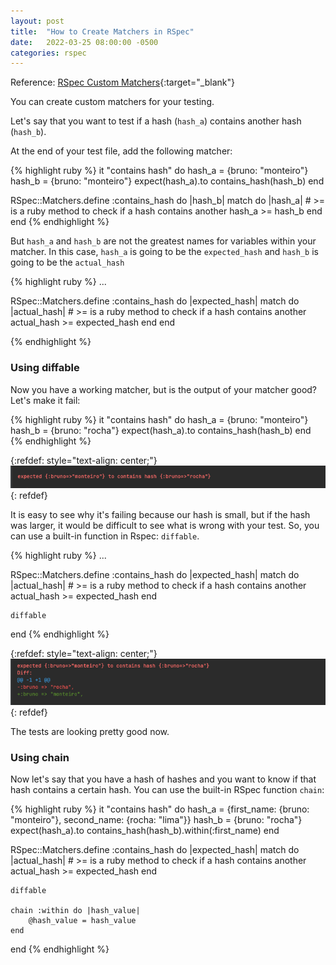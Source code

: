 ```yaml
---
layout: post
title:  "How to Create Matchers in RSpec"
date:   2022-03-25 08:00:00 -0500
categories: rspec
---
```

Reference: [RSpec Custom Matchers][RspecLink]{:target="_blank"}

[RspecLink]: https://relishapp.com/rspec/rspec-expectations/v/2-3/docs/custom-matchers/define-matcher

You can create custom matchers for your testing.

Let's say that you want to test if a hash (`hash_a`) contains another hash (`hash_b`).

At the end of your test file, add the following matcher:

{% highlight ruby %}
it "contains hash" do
    hash_a = {bruno: "monteiro"}
    hash_b = {bruno: "monteiro"}
    expect(hash_a).to contains_hash(hash_b)
end

RSpec::Matchers.define :contains_hash do |hash_b|
    match do |hash_a|
        # >= is a ruby method to check if a hash contains another
        hash_a >= hash_b
    end
end
{% endhighlight %}

But `hash_a` and `hash_b` are not the greatest names for variables within your matcher.
In this case, `hash_a` is going to be the `expected_hash` and `hash_b` is going to be
the `actual_hash`

{% highlight ruby %}
...

RSpec::Matchers.define :contains_hash do |expected_hash|
    match do |actual_hash|
        # >= is a ruby method to check if a hash contains another
        actual_hash >= expected_hash 
    end
end

{% endhighlight %}

### Using diffable

Now you have a working matcher, but is the output of your matcher good? Let's make it fail:

{% highlight ruby %}
it "contains hash" do
    hash_a = {bruno: "monteiro"}
    hash_b = {bruno: "rocha"}
    expect(hash_a).to contains_hash(hash_b)
end
{% endhighlight %}

{:refdef: style="text-align: center;"}
![with_diffable](/assets/images/2022-03-26/without_diffable.png)
{: refdef}

It is easy to see why it's failing because our hash is small, but if the hash was larger,
it would be difficult to see what is wrong with your test. So, you can use a built-in
function in Rspec: `diffable`.

{% highlight ruby %}
...

RSpec::Matchers.define :contains_hash do |expected_hash|
    match do |actual_hash|
        # >= is a ruby method to check if a hash contains another
        actual_hash >= expected_hash
    end

    diffable
end
{% endhighlight %}

{:refdef: style="text-align: center;"}
![with_diffable](/assets/images/2022-03-26/with_diffable.png)
{: refdef}

The tests are looking pretty good now. 

### Using chain
Now let's say that you have a hash of hashes and you want to know if that hash contains 
a certain hash. You can use the built-in RSpec function `chain`:

{% highlight ruby %}
it "contains hash" do
    hash_a = {first_name: {bruno: "monteiro"}, second_name: {rocha: "lima"}}
    hash_b = {bruno: "rocha"}
    expect(hash_a).to contains_hash(hash_b).within(:first_name)
end

RSpec::Matchers.define :contains_hash do |expected_hash|
    match do |actual_hash|
        # >= is a ruby method to check if a hash contains another
        actual_hash >= expected_hash
    end

    diffable
    
    chain :within do |hash_value|
        @hash_value = hash_value
    end
end
{% endhighlight %}